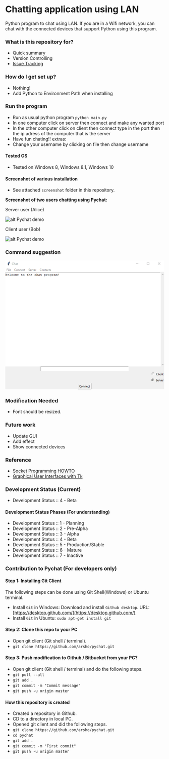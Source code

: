 # Chatting application using LAN
Python program to chat using LAN. 
If you are in a Wifi network, you can chat with the connected devices
that support Python using this program.

### What is this repository for?

* Quick summary
* Version Controlling
* [Issue Tracking](https://github.com/arsho/pychat/issues)

### How do I get set up?

* Nothing!
* Add Python to Environment Path when installing

### Run the program
* Run as usual python program `python main.py`
* In one computer click on server then connect and make any wanted port
* In the other computer click on client then connect type in the port then the ip adress of the computer that is the server
* Have fun chating!!
extras:
* Change your username by clicking on file then change username

#### Tested OS
* Tested on Windows 8, Windows 8.1, Windows 10

#### Screenshot of various installation

* See attached `screenshot` folder in this repository.

<b> Screenshot of two users chatting using Pychat:</b> 

Server user (Alice)<br>

![alt Pychat demo](https://raw.githubusercontent.com/arsho/pychat/master/screenshot/server.png)

Client user (Bob)<br>

![alt Pychat demo](https://raw.githubusercontent.com/arsho/pychat/master/screenshot/client.png)

### Command suggestion ###

![alt Pychat demo](./screenshot/set_nickname.gif)

### Modification Needed ###

* Font should be resized.

### Future work  ###

* Update GUI
* Add effect
* Show connected devices

### Reference

* [Socket Programming HOWTO](https://docs.python.org/3/howto/sockets.html)
* [Graphical User Interfaces with Tk](https://docs.python.org/3/library/tk.html)

### Development Status (Current)

* Development Status :: 4 - Beta

#### Development Status Phases (For understanding)
* Development Status :: 1 - Planning
* Development Status :: 2 - Pre-Alpha
* Development Status :: 3 - Alpha
* Development Status :: 4 - Beta
* Development Status :: 5 - Production/Stable
* Development Status :: 6 - Mature
* Development Status :: 7 - Inactive

### Contribution to Pychat (For developers only) ###

#### Step 1: Installing Git Client

The following steps can be done using Git Shell(Windows) or Ubuntu terminal. 

* Install `Git` in Windows: Download and install `Github desktop`. URL:
 [https://desktop.github.com/](https://desktop.github.com/)
* Install `Git` in Ubuntu: `sudo apt-get install git`

#### Step 2: Clone this repo to your PC

* Open git client (Git shell / terminal).
* `git clone https://github.com/arsho/pychat.git`

#### Step 3: Push modification to Github / Bitbucket from your PC?

* Open git client (Git shell / terminal) and do the following steps.
* `git pull --all`
* `git add .`
* `git commit -m "Commit message"`
* `git push -u origin master`

#### How this repository is created

* Created a repository in Github.
* CD to a directory in local PC.
* Opened git client and did the following steps.
* `git clone https://github.com/arsho/pychat.git`
* `cd pychat`
* `git add .`
* `git commit -m "First commit"`
* `git push -u origin master`
